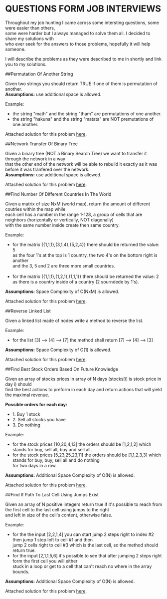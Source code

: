 # QUESTIONS FORM JOB INTERVIEWS

Throughout my job hunting I came across some intersting questions, some were easier than others,<br>some were harder but I always managed to solve them all. I decided to share my solutions with<br>who ever seek for the answers to those problems, hopefully it will help someone.

I will describe the problems as they were described to me in shortly and link you to my solutions.

##Permutation Of Another String

Given two strings you should return TRUE if one of them is permutation of another.<br>
<b>Assumptions:</b> use additional space is allowed.

Example:
<ul>
<li>the string "math" and the string "tham" are permutations of one another.</li>
<li>the string "hakuna" and the string "matata" are NOT premutations of one another.</li>
</ul>

Attached solution for this problem [here](https://github.com/omrigami/interview-questions/blob/master/isPermutationOfAnother.java "Solution").

##Network Transfer Of Binary Tree

Given a binary tree (NOT a Binary Search Tree) we want to transfer it through the network in a way<br>that the other end of the network will be able to rebuild it exactly as it was before it was tranfered over the network.<br>
<b>Assumptions:</b> use additional space is allowed.

Attached solution for this problem [here](https://github.com/omrigami/interview-questions/blob/master/NetworkTransferBinaryTree.java "Solution").

##Find Number Of Different Countries In The World

Given a matrix of size NxM (world map), return the amount of different coutries within the map while<br>
each cell has a number in the range 1-128, a group of cells that are neighbors (horizontally or vertically, NOT diagonally)<br>
with the same number inside create then same country.

Example:
<ul>
	<li>
	for the matrix {{1,1,1},{3,1,4},{5,2,4}} there should be returned the value: 5<br>
	as the four 1's at the top is 1 country, the two 4's on the bottom right is another<br>
	and the 3, 5 and 2 are three more small countries.
	</li><br><li>
	for the matrix {{1,1,1},{1,2,1},{1,1,1}} there should be returned the value: 2<br>
	as there is a country inside of a country (2 sourndede by 1's).
	</li>
</ul>

<b>Assumptions:</b> Space Complexity of O(NxM) is allowed.

Attached solution for this problem [here](https://github.com/omrigami/interview-questions/blob/master/FindNumberOfCountries.java "Solution").

##Reverse Linked List

Given a linked list made of nodes write a method to reverse the list.

Example:
<ul>
	<li>
	for the list [3] --> [4] --> [7] the method shall return [7] --> [4] --> [3]
	</li>
</ul>

<b>Assumptions:</b> Space Complexity of O(1) is allowed.

Attached solution for this problem [here](https://github.com/omrigami/interview-questions/blob/master/reverseLinkedList.java "Solution").


##Find Best Stock Orders Based On Future Knowledge

Given an array of stocks prices in array of N days (stocks[i] is stock price in day i) should<br>
find the best actions to preform in each day and return actions that will yield the maximal revenue.

<b>Possible orders for each day:</b>
<ul>
	<li>1. Buy 1 stock</li>
	<li>2. Sell all stocks you have</li>
	<li>3. Do nothing</li>
</ul>

Example:
<ul>
	<li>
	for the stock prices [10,20,4,13] the orders should be [1,2,1,2] which stands for buy, sell all, buy and sell all.
	</li>
	<li>
	for the stock prices [5,23,25,23,11] the orders should be [1,1,2,3,3] which stands for buy, buy, sell all and do nothing<br>
	for two days in a row.
	</li>
</ul>

<b>Assumptions:</b> Additional Space Complexity of O(N) is allowed.

Attached solution for this problem [here](https://github.com/omrigami/interview-questions/blob/master/StocksRevenue.java "Solution").


##Find If Path To Last Cell Using Jumps Exist

Given an array of N positive integers return true if it's possible to reach from the first cell to the last cell using jumps to the right<br>
and left in size of the cell's content, otherwise false.

Example:
<ul>
	<li>
	for the the input [2,2,1,4] you can start jump 2 steps right to index #2 then jump 1 step left to cell #1 and then<br>
	jump 2 cells right to cell #3 which is the last cell, so the method should return true.
	</li>
	<li>
	for the input [2,1,1,5,6] it's possible to see that after jumping 2 steps right form the first cell you will either<br>
	stuck in a loop or get to a cell that can't reach no where in the array bounds.
	</li>
</ul>

<b>Assumptions:</b> Additional Space Complexity of O(N) is allowed.

Attached solution for this problem [here](https://github.com/omrigami/interview-questions/blob/master/existPathOfJumpsToEnd.java "Solution").
